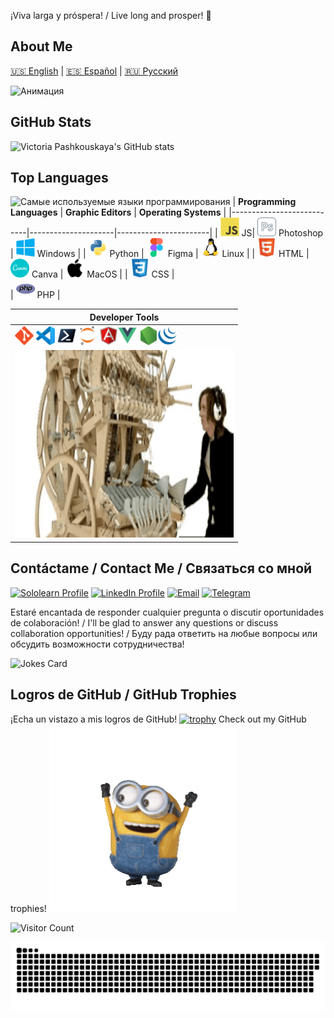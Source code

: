 <!-- Приветствие на трех языках -->
¡Viva larga y próspera! / Live long and prosper! 🖖</h1>

<!-- Информация о себе -->
## About Me

[:us: English](https://github.com/VictoriaPashkouskaya/VictoriaPashkouskaya/blob/main/About%20me) | [:es: Español](https://github.com/VictoriaPashkouskaya/VictoriaPashkouskaya/blob/main/Sobre%20mi) | [:ru: Русский](https://github.com/VictoriaPashkouskaya/VictoriaPashkouskaya/blob/main/%D0%9E%D0%B1%D0%BE%20%D0%BC%D0%BD%D0%B5)

![Анимация](https://github.com/VictoriaPashkouskaya/VictoriaPashkouskaya/blob/main/ezgif640.gif)


<!-- GitHub Stats -->
## GitHub Stats
![Victoria Pashkouskaya's GitHub stats](https://github-readme-stats.vercel.app/api?username=VictoriaPashkouskaya&show_icons=true&theme=radical&bg_color=000000&text_color=DC143C)

<!-- Top Languages -->
## Top Languages
![Самые используемые языки программирования](https://github-readme-stats.vercel.app/api/top-langs/?username=VictoriaPashkouskaya&layout=compact&bg_color=000000&text_color=DC143C)
| **Programming Languages** | **Graphic Editors** | **Operating Systems** |
|---------------------------|---------------------|-----------------------|
| <img src="https://raw.githubusercontent.com/devicons/devicon/master/icons/javascript/javascript-original.svg" width="30" height="30"> JS| <img src="https://raw.githubusercontent.com/devicons/devicon/master/icons/photoshop/photoshop-line.svg" width="30" height="30"> Photoshop | <img src="https://raw.githubusercontent.com/devicons/devicon/master/icons/windows8/windows8-original.svg" width="30" height="30"> Windows |
| <img src="https://raw.githubusercontent.com/devicons/devicon/master/icons/python/python-original.svg" width="30" height="30"> Python | <img src="https://raw.githubusercontent.com/devicons/devicon/master/icons/figma/figma-original.svg" width="30" height="30"> Figma | <img src="https://raw.githubusercontent.com/devicons/devicon/master/icons/linux/linux-original.svg" width="30" height="30"> Linux |
| <img src="https://raw.githubusercontent.com/devicons/devicon/master/icons/html5/html5-original.svg" width="30" height="30"> HTML | <img src="https://raw.githubusercontent.com/devicons/devicon/master/icons/canva/canva-original.svg" width="30" height="30"> Canva | <img src="https://raw.githubusercontent.com/devicons/devicon/master/icons/apple/apple-original.svg" width="30" height="30"> MacOS |
| <img src="https://raw.githubusercontent.com/devicons/devicon/master/icons/css3/css3-original.svg" width="30" height="30"> CSS |     
| <img src="https://raw.githubusercontent.com/devicons/devicon/master/icons/php/php-original.svg" width="30" height="30"> PHP |


| **Developer Tools**                                                                                                          |
|------------------------------------------------------------------------------------------------------------------------------|
| <img src="https://raw.githubusercontent.com/devicons/devicon/master/icons/git/git-original.svg" width="30" height="30">    <img src="https://raw.githubusercontent.com/devicons/devicon/master/icons/vscode/vscode-original.svg" width="30" height="30">     <img src="https://raw.githubusercontent.com/devicons/devicon/master/icons/powershell/powershell-original.svg" width="30" height="30">  <img src="https://raw.githubusercontent.com/devicons/devicon/master/icons/jupyter/jupyter-original.svg" width="30" height="30">   <img src="https://raw.githubusercontent.com/devicons/devicon/master/icons/angularjs/angularjs-original.svg" width="30" height="30"><img src="https://raw.githubusercontent.com/devicons/devicon/master/icons/vuejs/vuejs-original.svg" width="30" height="30"> <img src="https://raw.githubusercontent.com/devicons/devicon/master/icons/nodejs/nodejs-original.svg" width="30" height="30"><img src="https://raw.githubusercontent.com/devicons/devicon/master/icons/jquery/jquery-original.svg" width="30" height="30"> |
<img src="https://github.com/VictoriaPashkouskaya/VictoriaPashkouskaya/raw/main/HaI5.gif" width="350" height="300">|

<!-- Contáctame / Contact Me / Связаться со мной -->
## Contáctame / Contact Me / Связаться со мной
[![Sololearn Profile](https://img.shields.io/badge/Sololearn-Profile-green?style=for-the-badge&logo=sololearn)](https://www.sololearn.com/es/profile/31722118)
[![LinkedIn Profile](https://img.shields.io/badge/LinkedIn-Profile-blue?style=for-the-badge&logo=linkedin)](https://www.linkedin.com/in/victoria-pashkouskaya-4ab140280)
[![Email](https://img.shields.io/badge/Email-vika.pashkowskaia%40ukr.net-red?style=for-the-badge&logo=gmail)](mailto:vika.pashkowskaia@ukr.net)
[![Telegram](https://img.shields.io/badge/Telegram-Contact-blue?style=for-the-badge&logo=telegram)](https://t.me/your_telegram_username)

Estaré encantada de responder cualquier pregunta o discutir oportunidades de colaboración! / I'll be glad to answer any questions or discuss collaboration opportunities! / Буду рада ответить на любые вопросы или обсудить возможности сотрудничества!

![Jokes Card](https://readme-jokes.vercel.app/api)


## Logros de GitHub / GitHub Trophies

¡Echa un vistazo a mis logros de GitHub!
[![trophy](https://github-profile-trophy.vercel.app/?username=VictoriaPashkouskaya)](https://github.com/ryo-ma/github-profile-trophy)
Check out my GitHub trophies! <img src="https://github.com/VictoriaPashkouskaya/VictoriaPashkouskaya/blob/main/Z3us.gif" alt="WG8Q" width="300" height="300" >


![Visitor Count](https://profile-counter.glitch.me/VictoriaPashkouskaya/count.svg)



<img src="https://github.com/VictoriaPashkouskaya/VictoriaPashkouskaya/blob/main/github-contribution-grid-snake-dark.svg" alt="Contribution grid snake">

